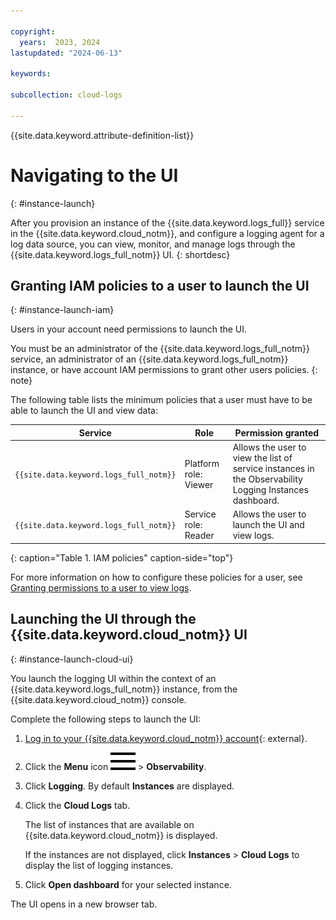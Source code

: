 ```yaml
---

copyright:
  years:  2023, 2024
lastupdated: "2024-06-13"

keywords:

subcollection: cloud-logs

---
```


{{site.data.keyword.attribute-definition-list}}

# Navigating to the UI
{: #instance-launch}

After you provision an instance of the {{site.data.keyword.logs_full}} service in the {{site.data.keyword.cloud_notm}}, and configure a logging agent for a log data source, you can view, monitor, and manage logs through the {{site.data.keyword.logs_full_notm}} UI.
{: shortdesc}


## Granting IAM policies to a user to launch the UI
{: #instance-launch-iam}

Users in your account need permissions to launch the UI.

You must be an administrator of the {{site.data.keyword.logs_full_notm}} service, an administrator of an {{site.data.keyword.logs_full_notm}} instance, or have account IAM permissions to grant other users policies.
{: note}

The following table lists the minimum policies that a user must have to be able to launch the UI and view data:

| Service                              | Role                      | Permission granted       |
|--------------------------------------|---------------------------|---------------------|
| `{{site.data.keyword.logs_full_notm}}` | Platform role: Viewer     | Allows the user to view the list of service instances in the Observability Logging Instances dashboard. |
| `{{site.data.keyword.logs_full_notm}}` | Service role: Reader      | Allows the user to launch the UI and view logs.    |
{: caption="Table 1. IAM policies" caption-side="top"}

For more information on how to configure these policies for a user, see [Granting permissions to a user to view logs](/docs/cloud-logs?topic=cloud-logs-iam-assign-access&interface=ui).


## Launching the UI through the {{site.data.keyword.cloud_notm}} UI
{: #instance-launch-cloud-ui}

You launch the logging UI within the context of an {{site.data.keyword.logs_full_notm}} instance, from the {{site.data.keyword.cloud_notm}} console.

Complete the following steps to launch the UI:

1. [Log in to your {{site.data.keyword.cloud_notm}} account](https://cloud.ibm.com/login){: external}.

2. Click the **Menu** icon ![Menu icon](/icons/icon_hamburger.svg) &gt; **Observability**.

3. Click **Logging**. By default **Instances** are displayed. 

4. Click the **Cloud Logs** tab.

   The list of instances that are available on {{site.data.keyword.cloud_notm}} is displayed.

   If the instances are not displayed, click **Instances** > **Cloud Logs** to display the list of logging instances.

4. Click **Open dashboard** for your selected instance.

The UI opens in a new browser tab.
